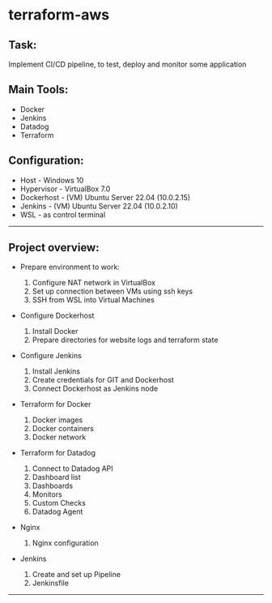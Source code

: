 # terraform-aws

## Task: 
 Implement CI/CD pipeline, to test, deploy and monitor some application

## Main Tools:
- Docker
- Jenkins
- Datadog
- Terraform 

## Configuration:
- Host       - Windows 10
- Hypervisor - VirtualBox 7.0
- Dockerhost - (VM) Ubuntu Server 22.04 (10.0.2.15)
- Jenkins    - (VM) Ubuntu Server 22.04 (10.0.2.10)
- WSL - as control terminal
***

## Project overview:
-  Prepare environment to work:
   1. Configure NAT network in VirtualBox
   2. Set up connection between VMs using ssh keys  
   3. SSH from WSL into Virtual Machines
  
- Configure Dockerhost
   1. Install Docker
   2. Prepare directories for website logs and terraform state

- Configure Jenkins
   1. Install Jenkins  
   2. Create credentials for GIT and Dockerhost 
   3. Connect Dockerhost as Jenkins node 
  
- Terraform for Docker
   1. Docker images
   2. Docker containers
   3. Docker network

- Terraform for Datadog
   1. Connect to Datadog API
   2. Dashboard list
   3. Dashboards 
   4. Monitors
   5. Custom Checks
   6. Datadog Agent
  
- Nginx
  1. Nginx configuration

- Jenkins
    1. Create and set up Pipeline
    2. Jenkinsfile

***
